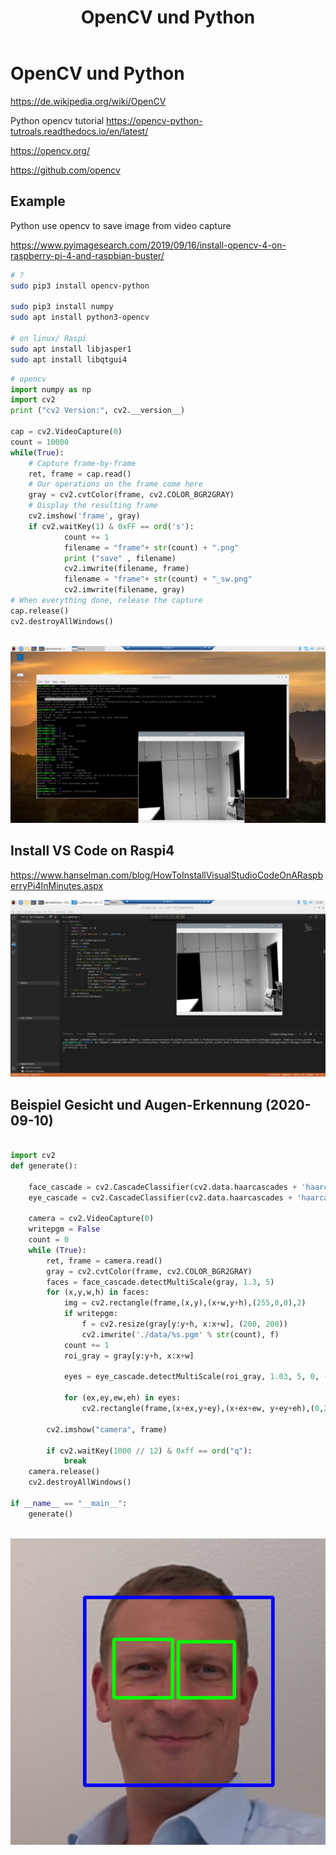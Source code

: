 ﻿---
layout: post
title: OpenCV und Python 
categories: [computer vision]
tags: [opencv, python, ml, video, image, manipulatition]
--- 

# OpenCV und Python  

<https://de.wikipedia.org/wiki/OpenCV> 

Python opencv tutorial <https://opencv-python-tutroals.readthedocs.io/en/latest/>

<https://opencv.org/>

<https://github.com/opencv>

## Example

Python use opencv to save image from video capture 

<https://www.pyimagesearch.com/2019/09/16/install-opencv-4-on-raspberry-pi-4-and-raspbian-buster/>

    
```bash
# ? 
sudo pip3 install opencv-python 

sudo pip3 install numpy 
sudo apt install python3-opencv

# on linux/ Raspi 
sudo apt install libjasper1
sudo apt install libqtgui4 
```


```python 
# opencv 
import numpy as np
import cv2
print ("cv2 Version:", cv2.__version__)

cap = cv2.VideoCapture(0)
count = 10000
while(True):
    # Capture frame-by-frame
    ret, frame = cap.read()
    # Our operations on the frame come here
    gray = cv2.cvtColor(frame, cv2.COLOR_BGR2GRAY)
    # Display the resulting frame
    cv2.imshow('frame', gray)
    if cv2.waitKey(1) & 0xFF == ord('s'):
            count += 1
            filename = "frame"+ str(count) + ".png"
            print ("save" , filename)
            cv2.imwrite(filename, frame)
            filename = "frame"+ str(count) + "_sw.png"
            cv2.imwrite(filename, gray)
# When everything done, release the capture
cap.release()
cv2.destroyAllWindows()



```

![2020 05 04 Raspbery Opencv Video Frame](../pic/2020-05-04-raspbery-opencv-video-frame.png)

## Install VS Code on Raspi4 

<https://www.hanselman.com/blog/HowToInstallVisualStudioCodeOnARaspberryPi4InMinutes.aspx>


![2020 05 04 Raspberry Pi VS Code Opencv Running in RDP](../pic/2020-05-04-raspberry-pi-vscode-opencv-running.png)


## Beispiel Gesicht und Augen-Erkennung (2020-09-10)

```python 

import cv2
def generate():
    
    face_cascade = cv2.CascadeClassifier(cv2.data.haarcascades + 'haarcascade_frontalface_default.xml')
    eye_cascade = cv2.CascadeClassifier(cv2.data.haarcascades + 'haarcascade_eye.xml')

    camera = cv2.VideoCapture(0)
    writepgm = False
    count = 0
    while (True):
        ret, frame = camera.read()
        gray = cv2.cvtColor(frame, cv2.COLOR_BGR2GRAY)
        faces = face_cascade.detectMultiScale(gray, 1.3, 5)
        for (x,y,w,h) in faces:
            img = cv2.rectangle(frame,(x,y),(x+w,y+h),(255,0,0),2)
            if writepgm:
                f = cv2.resize(gray[y:y+h, x:x+w], (200, 200))
                cv2.imwrite('./data/%s.pgm' % str(count), f)
            count += 1
            roi_gray = gray[y:y+h, x:x+w] 
            
            eyes = eye_cascade.detectMultiScale(roi_gray, 1.03, 5, 0, (40,40))
            
            for (ex,ey,ew,eh) in eyes:
                cv2.rectangle(frame,(x+ex,y+ey),(x+ex+ew, y+ey+eh),(0,255,0),2)
        
        cv2.imshow("camera", frame)
        
        if cv2.waitKey(1000 // 12) & 0xff == ord("q"):
            break
    camera.release()
    cv2.destroyAllWindows()

if __name__ == "__main__":
    generate()



```

![2020 09 10 Face Eye Recognition Opencv4 Python3](../pic/2020_09_10_face_eye_recognition_opencv4_python3.png)


